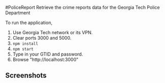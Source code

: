 #PoliceReport
Retrieve the crime reports data for the Georgia Tech Police Department

To run the application,

1. Use Georgia Tech network or its VPN.
2. Clear ports 3000 and 5000.
3. `npm install`
4. `npm start`
5. Type in your GTID and password.
6. Browse "http://localhost:3000"

## Screenshots